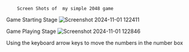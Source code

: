         Screen Shots of  my simple 2048 game

Game Starting Stage
![Screenshot 2024-11-01 122411](https://github.com/user-attachments/assets/23810c9d-f726-4951-a42c-361f7bf6ea34)

Game Playing Stage
![Screenshot 2024-11-01 122846](https://github.com/user-attachments/assets/6bea7299-ffd3-4414-b815-c9471af4a525)

Using the keyboard arrow keys to move the numbers in the number box
